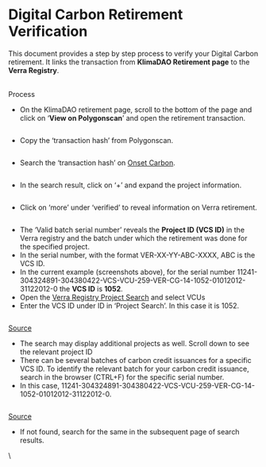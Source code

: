 # Digital Carbon Retirement Verification

This document provides a step by step process to verify your Digital Carbon retirement. It links the transaction from **KlimaDAO Retirement page** to the **Verra Registry**.

\
Process

* On the KlimaDAO retirement page, scroll to the bottom of the page and click on ‘**View on Polygonscan**’ and open the retirement transaction.

<figure><img src="https://www.carbonmark.com/_next/image?url=https%3A%2F%2Fcdn.sanity.io%2Fimages%2Fdk34t4vc%2Fproduction%2F33757a2d766591997f1d647f47de90cd9fd64d1e-2300x606.png&#x26;w=3840&#x26;q=75" alt=""><figcaption></figcaption></figure>

* Copy the ‘transaction hash’ from Polygonscan.

<figure><img src="https://www.carbonmark.com/_next/image?url=https%3A%2F%2Fcdn.sanity.io%2Fimages%2Fdk34t4vc%2Fproduction%2Fff0ad83c0cb0fe794d0e85a4be6db1942eb83dfc-1882x660.png&#x26;w=3840&#x26;q=75" alt=""><figcaption></figcaption></figure>

* Search the ‘transaction hash’ on [Onset Carbon](https://verify.onsetcarbon.com/).

<figure><img src="https://www.carbonmark.com/_next/image?url=https%3A%2F%2Fcdn.sanity.io%2Fimages%2Fdk34t4vc%2Fproduction%2Ff6d4b21e7c3b335abdf7ba2f0ef06752c645734c-1268x512.png&#x26;w=3840&#x26;q=75" alt=""><figcaption></figcaption></figure>

* In the search result, click on ‘+’ and expand the project information.

<figure><img src="https://www.carbonmark.com/_next/image?url=https%3A%2F%2Fcdn.sanity.io%2Fimages%2Fdk34t4vc%2Fproduction%2Fd0b33f61cec885261b8d393f21331d7605574940-914x630.png&#x26;w=3840&#x26;q=75" alt=""><figcaption></figcaption></figure>

* Click on ‘more’ under ‘verified’ to reveal information on Verra retirement.

<figure><img src="https://www.carbonmark.com/_next/image?url=https%3A%2F%2Fcdn.sanity.io%2Fimages%2Fdk34t4vc%2Fproduction%2Fd82b12bb6d51b5d72bac84a44e46264f3b64545f-784x1094.png&#x26;w=3840&#x26;q=75" alt=""><figcaption></figcaption></figure>

* The ‘Valid batch serial number’ reveals the **Project ID (VCS ID)** in the Verra registry and the batch under which the retirement was done for the specified project.
* In the serial number, with the format VER-XX-YY-ABC-XXXX, ABC is the VCS ID.
* In the current example (screenshots above), for the serial number 11241-304324891-304380422-VCS-VCU-259-VER-CG-14-1052-01012012-31122012-0 the **VCS ID** is **1052**.
* Open the [Verra Registry Project Search](https://registry.verra.org/app/search/VCS/All%20Projects) and select VCUs
* Enter the VCS ID under ID in ‘Project Search’. In this case it is 1052.

<figure><img src="https://www.carbonmark.com/_next/image?url=https%3A%2F%2Fcdn.sanity.io%2Fimages%2Fdk34t4vc%2Fproduction%2Fcd17878c417a667b2a21beff80b4f67f26b53bab-1700x762.png&#x26;w=3840&#x26;q=75" alt=""><figcaption></figcaption></figure>

[Source](https://registry.verra.org/app/search/VCS)

* The search may display additional projects as well. Scroll down to see the relevant project ID
* There can be several batches of carbon credit issuances for a specific VCS ID. To identify the relevant batch for your carbon credit issuance, search in the browser (CTRL+F) for the specific serial number.
* In this case, 11241-304324891-304380422-VCS-VCU-259-VER-CG-14-1052-01012012-31122012-0.

<figure><img src="https://www.carbonmark.com/_next/image?url=https%3A%2F%2Fcdn.sanity.io%2Fimages%2Fdk34t4vc%2Fproduction%2Fce8cf9bc41716c94468c6ef14c26cae41d310e97-2100x856.png&#x26;w=3840&#x26;q=75" alt=""><figcaption></figcaption></figure>

[Source](https://registry.verra.org/app/search/VCS)

* If not found, search for the same in the subsequent page of search results.

\
